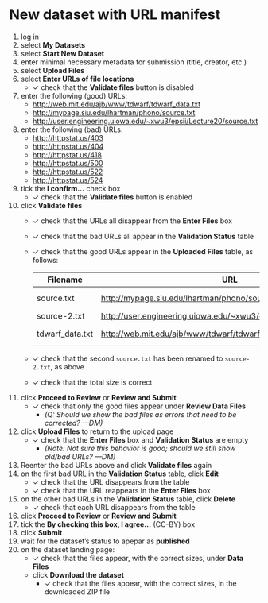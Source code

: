 # New dataset with URL manifest

1. log in
1. select **My Datasets**
1. select **Start New Dataset**
1. enter minimal necessary metadata for submission (title, creator, etc.)
1. select **Upload Files**
1. select **Enter URLs of file locations**
   - ✓ check that the **Validate files** button is disabled
1. enter the following (good) URLs:
   - http://web.mit.edu/ajb/www/tdwarf/tdwarf_data.txt
   - http://mypage.siu.edu/lhartman/phono/source.txt
   - http://user.engineering.uiowa.edu/~xwu3/epsii/Lecture20/source.txt
1. enter the following (bad) URLs:
   - http://httpstat.us/403
   - http://httpstat.us/404
   - http://httpstat.us/418
   - http://httpstat.us/500
   - http://httpstat.us/522
   - http://httpstat.us/524
1. tick the **I confirm…** check box
   - ✓ check that the **Validate files** button is enabled
1. click **Validate files**
   - ✓ check that the URLs all disappear from the **Enter Files** box
   - ✓ check that the bad URLs all appear in the **Validation Status** table
   - ✓ check that the good URLs appear in the **Uploaded Files** table, as follows:

       | Filename | URL | Size | Version | Actions |
       | -------- | --- | ---- | ------- | ------- |
       | source.txt | http://mypage.siu.edu/lhartman/phono/source.txt | 708.25 kB | 1 | <u>Delete</u> |
       | source-2.txt | http://user.engineering.uiowa.edu/~xwu3/epsii/Lecture20/source.txt | 357 B | 1 | <u>Delete</u> |
       | tdwarf_data.txt | http://web.mit.edu/ajb/www/tdwarf/tdwarf_data.txt | 12.14 kB | 1 | <u>Delete</u> |

   - ✓ check that the second `source.txt` has been renamed to `source-2.txt`, as above
   - ✓ check that the total size is correct
1. click **Proceed to Review** or **Review and Submit**
   - ✓ check that only the good files appear under **Review Data Files**
     - *(Q: Should we show the bad files as errors that need to be corrected? —DM)*
1. click **Upload Files** to return to the upload page
   - ✓ check that the **Enter Files** box and **Validation Status** are empty
     - *(Note: Not sure this behavior is good; should we still show old/bad URLs? —DM)*
1. Reenter the bad URLs above and click **Validate files** again
1. on the first bad URL in the **Validation Status** table, click **Edit**
   - ✓ check that the URL disappears from the table
   - ✓ check that the URL reappears in the **Enter Files** box
1. on the other bad URLs in the **Validation Status** table, click **Delete**
   - ✓ check that each URL disappears from the table
1. click **Proceed to Review** or **Review and Submit**
1. tick the **By checking this box, I agree...** (CC-BY) box
1. click **Submit**
1. wait for the dataset’s status to apepar as **published**
1. on the dataset landing page:
   - ✓ check that the files appear, with the correct sizes, under **Data Files**
   - click **Download the dataset**
     - ✓ check that the files appear, with the correct sizes, in the downloaded ZIP file
